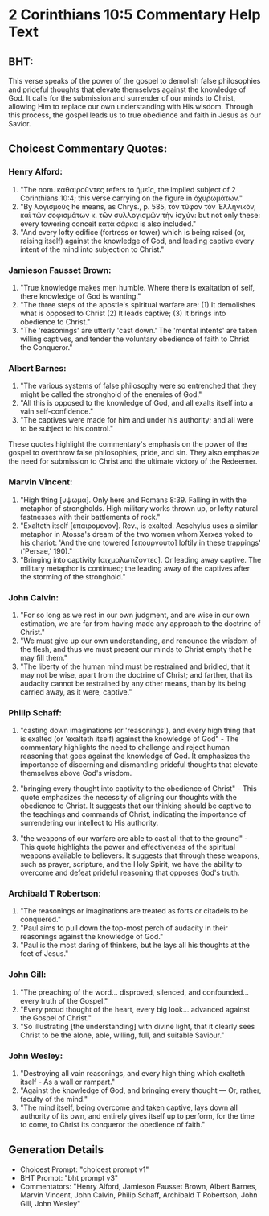 # 2 Corinthians 10:5 Commentary Help Text

## BHT:
This verse speaks of the power of the gospel to demolish false philosophies and prideful thoughts that elevate themselves against the knowledge of God. It calls for the submission and surrender of our minds to Christ, allowing Him to replace our own understanding with His wisdom. Through this process, the gospel leads us to true obedience and faith in Jesus as our Savior.

## Choicest Commentary Quotes:
### Henry Alford:
1. "The nom. καθαιροῦντες refers to ἡμεῖς, the implied subject of 2 Corinthians 10:4; this verse carrying on the figure in ὀχυρωμάτων."
2. "By λογισμούς he means, as Chrys., p. 585, τὸν τῦφον τὸν Ἑλληνικόν, καὶ τῶν σοφισμάτων κ. τῶν συλλογισμῶν τὴν ἰσχύν: but not only these: every towering conceit κατὰ σάρκα is also included."
3. "And every lofty edifice (fortress or tower) which is being raised (or, raising itself) against the knowledge of God, and leading captive every intent of the mind into subjection to Christ."

### Jamieson Fausset Brown:
1. "True knowledge makes men humble. Where there is exaltation of self, there knowledge of God is wanting."
2. "The three steps of the apostle's spiritual warfare are: (1) It demolishes what is opposed to Christ (2) It leads captive; (3) It brings into obedience to Christ."
3. "The 'reasonings' are utterly 'cast down.' The 'mental intents' are taken willing captives, and tender the voluntary obedience of faith to Christ the Conqueror."

### Albert Barnes:
1. "The various systems of false philosophy were so entrenched that they might be called the stronghold of the enemies of God."
2. "All this is opposed to the knowledge of God, and all exalts itself into a vain self-confidence."
3. "The captives were made for him and under his authority; and all were to be subject to his control."

These quotes highlight the commentary's emphasis on the power of the gospel to overthrow false philosophies, pride, and sin. They also emphasize the need for submission to Christ and the ultimate victory of the Redeemer.

### Marvin Vincent:
1. "High thing [υψωμα]. Only here and Romans 8:39. Falling in with the metaphor of strongholds. High military works thrown up, or lofty natural fastnesses with their battlements of rock."
2. "Exalteth itself [επαιρομενον]. Rev., is exalted. Aeschylus uses a similar metaphor in Atossa's dream of the two women whom Xerxes yoked to his chariot: 'And the one towered [επουργουτο] loftily in these trappings' ('Persae,' 190)."
3. "Bringing into captivity [αιχμαλωτιζοντες]. Or leading away captive. The military metaphor is continued; the leading away of the captives after the storming of the stronghold."

### John Calvin:
1. "For so long as we rest in our own judgment, and are wise in our own estimation, we are far from having made any approach to the doctrine of Christ."
2. "We must give up our own understanding, and renounce the wisdom of the flesh, and thus we must present our minds to Christ empty that he may fill them."
3. "The liberty of the human mind must be restrained and bridled, that it may not be wise, apart from the doctrine of Christ; and farther, that its audacity cannot be restrained by any other means, than by its being carried away, as it were, captive."

### Philip Schaff:
1. "casting down imaginations (or 'reasonings'), and every high thing that is exalted (or 'exalteth itself) against the knowledge of God" - The commentary highlights the need to challenge and reject human reasoning that goes against the knowledge of God. It emphasizes the importance of discerning and dismantling prideful thoughts that elevate themselves above God's wisdom.

2. "bringing every thought into captivity to the obedience of Christ" - This quote emphasizes the necessity of aligning our thoughts with the obedience to Christ. It suggests that our thinking should be captive to the teachings and commands of Christ, indicating the importance of surrendering our intellect to His authority.

3. "the weapons of our warfare are able to cast all that to the ground" - This quote highlights the power and effectiveness of the spiritual weapons available to believers. It suggests that through these weapons, such as prayer, scripture, and the Holy Spirit, we have the ability to overcome and defeat prideful reasoning that opposes God's truth.

### Archibald T Robertson:
1. "The reasonings or imaginations are treated as forts or citadels to be conquered."
2. "Paul aims to pull down the top-most perch of audacity in their reasonings against the knowledge of God."
3. "Paul is the most daring of thinkers, but he lays all his thoughts at the feet of Jesus."

### John Gill:
1. "The preaching of the word... disproved, silenced, and confounded... every truth of the Gospel." 
2. "Every proud thought of the heart, every big look... advanced against the Gospel of Christ." 
3. "So illustrating [the understanding] with divine light, that it clearly sees Christ to be the alone, able, willing, full, and suitable Saviour."

### John Wesley:
1. "Destroying all vain reasonings, and every high thing which exalteth itself - As a wall or rampart." 
2. "Against the knowledge of God, and bringing every thought — Or, rather, faculty of the mind." 
3. "The mind itself, being overcome and taken captive, lays down all authority of its own, and entirely gives itself up to perform, for the time to come, to Christ its conqueror the obedience of faith."


## Generation Details
- Choicest Prompt: "choicest prompt v1"
- BHT Prompt: "bht prompt v3"
- Commentators: "Henry Alford, Jamieson Fausset Brown, Albert Barnes, Marvin Vincent, John Calvin, Philip Schaff, Archibald T Robertson, John Gill, John Wesley"
